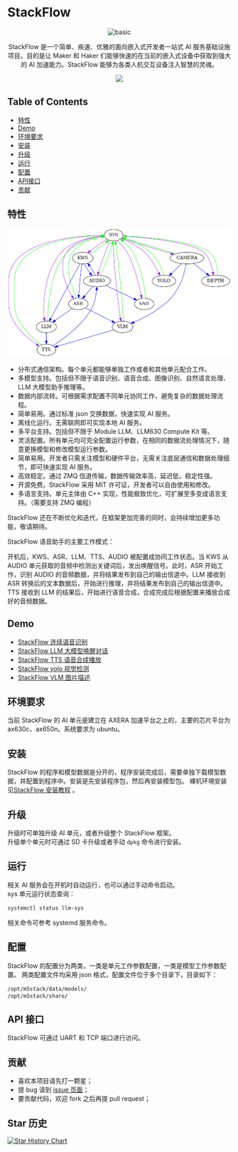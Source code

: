 # StackFlow

<p align="center"><img src="https://static-cdn.m5stack.com/resource/public/assets/m5logo2022.svg" alt="basic" width="300" height="300"></p>


<p align="center">
  StackFlow 是一个简单、疾速、优雅的面向嵌入式开发者一站式 AI 服务基础设施项目，目的是让 Maker 和 Haker 们能够快速的在当前的嵌入式设备中获取到强大的 AI 加速能力。StackFlow 能够为各类人机交互设备注入智慧的灵魂。
</p>

<p align="center">
  <a href="https://opencollective.com/wukong-robot/contribute/tier/8131-sponsor" target="_blank"><img src="https://avatars.githubusercontent.com/u/17420673?s=48&v=4"></a>
</p>



## Table of Contents

* [特性](#特性)
* [Demo](#demo)
* [环境要求](#环境要求)
* [安装](#安装)
* [升级](#升级)
* [运行](#运行)
* [配置](#配置)
* [API接口](#api-接口)
* [贡献](#贡献)


## 特性
![](doc/assets/network.png)
* 分布式通信架构。每个单元都能够单独工作或者和其他单元配合工作。
* 多模型支持。包括但不限于语音识别、语音合成、图像识别、自然语言处理、LLM 大模型助手推理等。
* 数据内部流转。可根据需求配置不同单元协同工作，避免复杂的数据处理流程。
* 简单易用。通过标准 json 交换数据，快速实现 AI 服务。
* 离线化运行。无需联网即可实现本地 AI 服务。
* 多平台支持。包括但不限于 Module LLM、LLM630 Compute Kit 等。
* 灵活配置。所有单元均可完全配置运行参数，在相同的数据流处理情况下，随意更换模型和修改模型运行参数。
* 简单易用。开发者只需关注模型和硬件平台，无需关注底层通信和数据处理细节，即可快速实现 AI 服务。
* 高效稳定。通过 ZMQ 信道传输，数据传输效率高，延迟低，稳定性强。
* 开源免费。StackFlow 采用 MIT 许可证，开发者可以自由使用和修改。
* 多语言支持。单元主体由 C++ 实现，性能极致优化，可扩展至多变成语言支持。（需要支持 ZMQ 编程）

StackFlow 还在不断优化和迭代，在框架更加完善的同时，会持续增加更多功能，敬请期待。

StackFlow 语音助手的主要工作模式：


开机后，KWS、ASR、LLM、TTS、AUDIO 被配置成协同工作状态。当 KWS 从 AUDIO 单元获取的音频中检测出关键词后，发出唤醒信号。此时，ASR 开始工作，识别 AUDIO 的音频数据，并将结果发布到自己的输出信道中。LLM 接收到 ASR 转换后的文本数据后，开始进行推理，并将结果发布到自己的输出信道中。TTS 接收到 LLM 的结果后，开始进行语音合成，合成完成后根据配置来播放合成好的音频数据。


## Demo
- [StackFlow 连续语音识别]()
- [StackFlow LLM 大模型唤醒对话]()
- [StackFlow TTS 语音合成播放]()
- [StackFlow yolo 视觉检测]()
- [StackFlow VLM 图片描述]()

## 环境要求 ##
当前 StackFlow 的 AI 单元是建立在 AXERA 加速平台之上的，主要的芯片平台为 ax630c、ax650n。系统要求为 ubuntu。

## 安装 ##
StackFlow 的程序和模型数据是分开的，程序安装完成后，需要单独下载模型数据，并配置到程序中。安装是先安装程序包，然后再安装模型包。
裸机环境安装见[StackFlow 安装教程]() 。

## 升级
升级时可单独升级 AI 单元，或者升级整个 StackFlow 框架。  
升级单个单元时可通过 SD 卡升级或者手动 `dpkg` 命令进行安装。
## 运行 ##
相关 AI 服务会在开机时自动运行，也可以通过手动命令启动。  
sys 单元运行状态查询：
```bash
systemctl status llm-sys
```
相关命令可参考 systemd 服务命令。

## 配置 ##
StackFlow 的配置分为两类，一类是单元工作参数配置，一类是模型工作参数配置。
两类配置文件均采用 json 格式，配置文件位于多个目录下，目录如下：
```
/opt/m5stack/data/models/
/opt/m5stack/share/
```
## API 接口 ##
StackFlow 可通过 UART 和 TCP 端口进行访问。
## 贡献

* 喜欢本项目请先打一颗星；
* 提 bug 请到 [issue 页面](https://github.com/m5stack/StackFlow/issues)；
* 要贡献代码，欢迎 fork 之后再提 pull request；

## Star 历史

[![Star History Chart](https://api.star-history.com/svg?repos=m5stack/StackFlow&type=Date)](https://star-history.com/#m5stack/StackFlow&Date)
